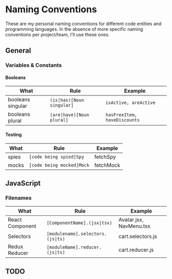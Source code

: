 # Naming Conventions

These are my personal naming conventions for different code entities and programming languages. In the absence of more specific naming conventions per project/team, I'll use these ones.

## General

### Variables & Constants

#### Booleans

| What              | Rule                       | Example                      |
| ----------------- | -------------------------- | ---------------------------- |
| booleans singular | `(is\|has)[Noun singular]` | `isActive, areActive`        |
| booleans plural   | `(are\|have)[Noun plural]` | `hasFreeItem, haveDiscounts` |

#### Testing

| What  | Rule                      | Example   |
| ----- | ------------------------- | --------- |
| spies | `[code being spied]Spy`   | fetchSpy  |
| mocks | `[code being mocked]Mock` | fetchMock |

## JavaScript

### Filenames

| What            | Rule                              | Example                 |
| --------------- | --------------------------------- | ----------------------- |
| React Component | `[ComponentName].(jsx\|tsx)`      | Avatar.jsx, NavMenu.tsx |
| Selectors       | `[modulename].selectors.(js\|ts)` | cart.selectors.js       |
| Redux Reducer   | `[moduleName].reducer.(js\|ts)`   | cart.reducer.js         |

## TODO
